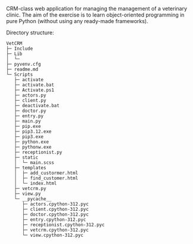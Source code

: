 CRM-class web application for managing the management of a veterinary clinic.
The aim of the exercise is to learn object-oriented programming in pure Python (without using any ready-made frameworks).

Directory structure:

```
VetCRM
├─ Include
├─ Lib
│  └─
├─ pyvenv.cfg
├─ readme.md
└─ Scripts
   ├─ activate
   ├─ activate.bat
   ├─ Activate.ps1
   ├─ actors.py
   ├─ client.py
   ├─ deactivate.bat
   ├─ doctor.py
   ├─ entry.py
   ├─ main.py
   ├─ pip.exe
   ├─ pip3.12.exe
   ├─ pip3.exe
   ├─ python.exe
   ├─ pythonw.exe
   ├─ receptionist.py
   ├─ static
   │  └─ main.scss
   ├─ templates
   │  ├─ add_custormer.html
   │  ├─ find_customer.html
   │  └─ index.html
   ├─ vetcrm.py
   ├─ view.py
   └─ __pycache__
      ├─ actors.cpython-312.pyc
      ├─ client.cpython-312.pyc
      ├─ doctor.cpython-312.pyc
      ├─ entry.cpython-312.pyc
      ├─ receptionist.cpython-312.pyc
      ├─ vetcrm.cpython-312.pyc
      └─ view.cpython-312.pyc

```
